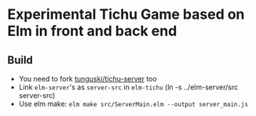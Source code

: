 # Experimental Tichu Game based on Elm in front and back end

## Build

* You need to fork [tunguski/tichu-server](https://github.com/tunguski/elm-server) too
* Link ```elm-server```'s as ```server-src``` in ```elm-tichu``` (ln -s ../elm-server/src server-src)
* Use elm make: ```elm make src/ServerMain.elm --output server_main.js```



